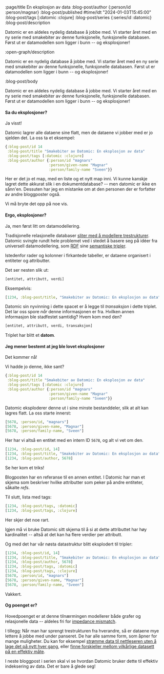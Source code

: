 :page/title En eksplosjon av data
:blog-post/author {:person/id :person/magnar}
:blog-post/published #time/ldt "2024-01-03T15:45:00"
:blog-post/tags [:datomic :clojure]
:blog-post/series {:series/id :datomic}
:blog-post/description

Datomic er en aldeles nydelig database å jobbe med. Vi starter året med en ny
serie med smakebiter av denne funksjonelle, funksjonelle databasen. Først ut er
datamodellen som ligger i bunn -- og eksplosjoner!

:open-graph/description

Datomic er en nydelig database å jobbe med. Vi starter året med en ny
serie med smakebiter av denne funksjonelle, funksjonelle databasen. Først ut er
datamodellen som ligger i bunn -- og eksplosjoner!

:blog-post/body

Datomic er en aldeles nydelig database å jobbe med. Vi starter året med en ny
serie med smakebiter av denne funksjonelle, funksjonelle databasen. Først ut er
datamodellen som ligger i bunn -- og eksplosjoner!

#### Sa du eksplosjoner?

Ja visst!

Datomic lagrer alle dataene sine flatt, men de dataene vi jobber med er jo
sjelden det. La oss ta et eksempel:

```clj
{:blog-post/id 14
 :blog-post/title "Smakebiter av Datomic: En eksplosjon av data"
 :blog-post/tags [:datomic :clojure]
 :blog-post/author {:person/id "magnars"
                    :person/given-name "Magnar"
                    :person/family-name "Sveen"}}
```

Her er det jo et map, med en liste og et nytt map inni. Vi kunne kanskje lagret
dette akkurat slik i en dokumentdatabase? -- men datomic er ikke en sånn'en. Dessuten har
jeg en mistanke om at den personen der er forfatter av andre bloggposter også.

Vi må bryte det opp på noe vis.

#### Ergo, eksplosjoner?

Ja, men først litt om datamodellering.

Tradisjonelle relasjonelle databaser [sliter med å modellere
trestrukturer](https://en.wikipedia.org/wiki/Object–relational_impedance_mismatch).
Datomic svingte rundt hele problemet ved i stedet å basere seg på idéer fra
universell datamodellering, som
[RDF](https://en.wikipedia.org/wiki/Resource_Description_Framework) sine
[semantiske tripler](https://en.wikipedia.org/wiki/Semantic_triple).

Istedenfor rader og kolonner i firkantede tabeller, er dataene organisert i
entiteter og attributter.

Det ser nesten slik ut:

```clj
[entitet, attributt, verdi]
```

Eksempelvis:

```clj
[1234, :blog-post/title, "Smakebiter av Datomic: En eksplosjon av data"]
```

Datomic sin nyvinning i dette spacet er å legge til *transaksjon* i dette
triplet. Det lar oss spore *når* denne informasjonen er fra. Hvilken annen
informasjon ble stadfestet samtidig? Hvem kom med den?

```clj
[entitet, attributt, verdi, transaksjon]
```

Triplet har blitt et **datom**.

#### Jeg mener bestemt at jeg ble lovet eksplosjoner

Det kommer nå!

Vi hadde jo denne, ikke sant?

```clj
{:blog-post/id 14
 :blog-post/title "Smakebiter av Datomic: En eksplosjon av data"
 :blog-post/tags [:datomic :clojure]
 :blog-post/author {:person/id "magnars"
                    :person/given-name "Magnar"
                    :person/family-name "Sveen"}}
```

Datomic eksploderer denne ut i sine minste bestanddeler, slik at alt kan
lagres flatt. La oss starte innerst:

```clj
[5678, :person/id, "magnars"]
[5678, :person/given-name, "Magnar"]
[5678, :person/family-name, "Sveen"]
```

Her har vi altså en entitet med en intern ID `5678`, og alt vi vet om den.

```clj
[1234, :blog-post/id, 14]
[1234, :blog-post/title, "Smakebiter av Datomic: En eksplosjon av data"]
[1234, :blog-post/author, 5678]
```

Se her kom et triks!

Blogposten har en referanse til en annen entitet. I Datomic har man et skjema
som beskriver hvilke attributter som peker på andre entiteter, såkalte *refs*.

Til slutt, lista med tags:

```clj
[1234, :blog-post/tags, :datomic]
[1234, :blog-post/tags, :clojure]
```

Her skjer det noe rart.

Igjen må vi bruke Datomic sitt skjema til å si at dette attributtet har høy
kardinalitet -- altså at det kan ha flere verdier per attributt.

Og med det har vår nøsta datastruktur blitt eksplodert til tripler:

```clj
[1234, :blog-post/id, 14]
[1234, :blog-post/title, "Smakebiter av Datomic: En eksplosjon av data"]
[1234, :blog-post/author, 5678]
[1234, :blog-post/tags, :datomic]
[1234, :blog-post/tags, :clojure]
[5678, :person/id, "magnars"]
[5678, :person/given-name, "Magnar"]
[5678, :person/family-name, "Sveen"]
```

Vakkert.

#### Og poenget er?

Hovedpoenget er at denne tilnærmingen modellerer både grafer og relasjonelle
data -- aldeles fri for [impedance
mismatch](https://en.wikipedia.org/wiki/Object–relational_impedance_mismatch).

I tillegg: Når man har sprengt trestrukturen fra hverandre, så er dataene mye
lettere å jobbe med under panseret. De har alle samme form, som åpner for mange
muligheter. Du kan for eksempel [strømme data til nettleseren uten å lage det på nytt hver
gang](https://vimeo.com/289851906), eller [finne forskjeller mellom vilkårlige
datasett på en effektiv måte](https://github.com/magnars/datoms-differ).

I neste bloggpost i serien skal vi se hvordan Datomic bruker dette til effektiv
indeksering av data. Det er bare å glede seg!
